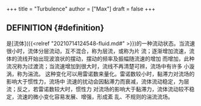 +++
title = "Turbulence"
author = ["Max"]
draft = false
+++

## DEFINITION {#definition}

是[流体]({{<relref "20210714124548-fluid.md#" >}})的一种流动状态。当流速很小时，流体分层流动，互不混合，称为层流，或称为片
流；逐渐增加流速，流体的流线开始出现波浪状的摆动，摆动的频率及振幅随流速的增加
而增加，此种流况称为过渡流；当流速增加到很大时，流线不再清楚可辨，流场中有许多
小漩涡，称为湍流。
这种变化可以用雷诺数来量化。雷诺数较小时，黏滞力对流场的影响大于惯性力，流场中
流速的扰动会因黏滞力而衰减，流体流动稳定，为层流；反之，若雷诺数较大时，惯性力
对流场的影响大于黏滞力，流体流动较不稳定，流速的微小变化容易发展、增强，形成紊
乱、不规则的湍流流场。
